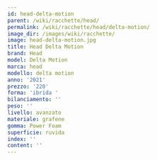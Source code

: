 ```yaml
---
id: head-delta-motion
parent: /wiki/racchette/head/
permalink: /wiki/racchette/head/delta-motion/
image_dir: /images/wiki/racchette/
image: head-delta-motion.jpg
title: Head Delta Motion
brand: Head
model: Delta Motion
marca: head
modello: delta motion
anno: '2021'
prezzo: '220'
forma: 'ibrida '
bilanciamento: ''
peso: ''
livello: avanzato
materiale: grafene
gomma: Power Foam
superficie: ruvida
index: ''
content: ''
---
```

